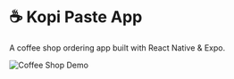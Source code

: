 # ☕ Kopi Paste App

A coffee shop ordering app built with React Native \& Expo.

![Coffee Shop Demo]([https://github.com/alijayy/coffee-shop/raw/main/coffee_shop.gif)

